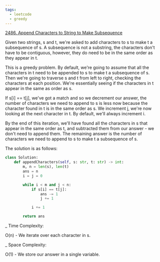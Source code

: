```yaml
---
tags:
  - leetcode
  - greedy
---
```


<a href="https://leetcode.com/problems/append-characters-to-string-to-make-subsequence/">
2486. Append Characters to String to Make Subsequence</a>

Given two strings, s and t, we're asked to add characters to s to make t a
subsequence of s. A subsequence is not a substring, the characters don't have to
be contiguous, however, they do need to be in the same order as they appear in
t.

This is a greedy problem. By default, we're going to assume that all the
characters in t need to be appended to s to make t a subsequence of s. Then
we're going to traverse s and t from left to right, checking the characters at
each position. We're essentially seeing if the characters in t appear in the
same as order as s.

If s[i] == t[j], we've got a match and so we decrement our answer, the number of
characters we need to append to s is less now because the character found in t
is in the same order as s. We increment j, we're now looking at the next
character in t. By default, we'll always increment i.

By the end of this iteration, we'll have found all the characters in s that
appear in the same order as t, and subtracted them from our answer - we don't
need to append them. The remaining answer is the number of characters we need to
append to s to make t a subsequence of s.

The solution is as follows:

```python
class Solution:
    def appendCharacters(self, s: str, t: str) -> int:
        m, n = len(s), len(t)
        ans = n
        i = j = 0

        while i < m and j < n:
            if s[i] == t[j]:
                ans -= 1
                j += 1

            i += 1

        return ans
```

\_ Time Complexity:

O(n) - We iterate over each character in s.

\_ Space Complexity:

O(1) - We store our answer in a single variable.
